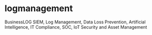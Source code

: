 # logmanagement
BusinessLOG SIEM, Log Management, Data Loss Prevention, Artificial Intelligence, IT Compliance, SOC, IoT Security and Asset Management 

